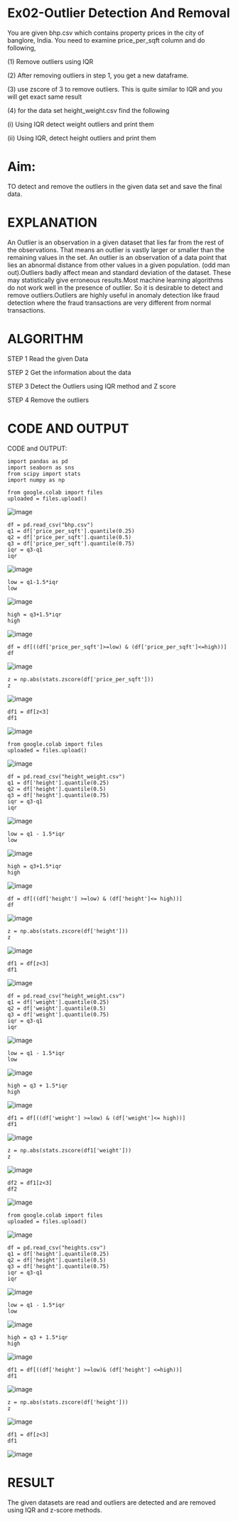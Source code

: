 # Ex02-Outlier Detection And Removal

You are given bhp.csv which contains property prices in the city of banglore, India. You need to examine price_per_sqft column and do following,

(1) Remove outliers using IQR

(2) After removing outliers in step 1, you get a new dataframe.

(3) use zscore of 3 to remove outliers. This is quite similar to IQR and you will get exact same result

(4) for the data set height_weight.csv find the following

(i) Using IQR detect weight outliers and print them

(ii) Using IQR, detect height outliers and print them

# Aim:
TO detect and remove the outliers in the given data set and save the final data.

# EXPLANATION
An Outlier is an observation in a given dataset that lies far from the rest of the observations. That means an outlier is vastly larger or smaller than the remaining values in the set. An outlier is an observation of a data point that lies an abnormal distance from other values in a given population. (odd man out).Outliers badly affect mean and standard deviation of the dataset. These may statistically give erroneous results.Most machine learning algorithms do not work well in the presence of outlier. So it is desirable to detect and remove outliers.Outliers are highly useful in anomaly detection like fraud detection where the fraud transactions are very different from normal transactions.

# ALGORITHM

STEP 1
Read the given Data

STEP 2
Get the information about the data

STEP 3
Detect the Outliers using IQR method and Z score

STEP 4
Remove the outliers

# CODE AND OUTPUT

CODE and OUTPUT:
```
import pandas as pd
import seaborn as sns
from scipy import stats
import numpy as np
```
```
from google.colab import files
uploaded = files.upload()
```
![image](https://github.com/Vaish-1011/ODD2023---Datascience---Ex-02/assets/135130074/4906cc2b-678d-4185-ab0a-d089e16e75b9)
```
df = pd.read_csv("bhp.csv")
q1 = df['price_per_sqft'].quantile(0.25)
q2 = df['price_per_sqft'].quantile(0.5)
q3 = df['price_per_sqft'].quantile(0.75)
iqr = q3-q1
iqr
```
![image](https://github.com/Vaish-1011/ODD2023---Datascience---Ex-02/assets/135130074/f30f6568-991d-4048-b244-3fbcdcb937ab)
```
low = q1-1.5*iqr
low
```
![image](https://github.com/Vaish-1011/ODD2023---Datascience---Ex-02/assets/135130074/254e7703-ae3a-46e6-960a-9b37a21b3535)
```
high = q3+1.5*iqr
high
```
![image](https://github.com/Vaish-1011/ODD2023---Datascience---Ex-02/assets/135130074/4ac387cd-b9e6-4785-8464-66869f6f6ef7)
```
df = df[((df['price_per_sqft']>=low) & (df['price_per_sqft']<=high))]
df
```
![image](https://github.com/Vaish-1011/ODD2023---Datascience---Ex-02/assets/135130074/4152d83f-5aef-4c1a-8092-e76536ebd0ce)
```
z = np.abs(stats.zscore(df['price_per_sqft']))
z
```
![image](https://github.com/Vaish-1011/ODD2023---Datascience---Ex-02/assets/135130074/a0da48ac-99fe-4e6c-9b8b-b39c5d8121a8)
```
df1 = df[z<3]
df1
```
![image](https://github.com/Vaish-1011/ODD2023---Datascience---Ex-02/assets/135130074/3fef3a7c-8551-43c0-80d7-5a2188e00a5c)


```
from google.colab import files
uploaded = files.upload()
```
![image](https://github.com/Vaish-1011/ODD2023---Datascience---Ex-02/assets/135130074/883c893f-2e8b-4b3f-b4dc-77307ed980a8)
```
df = pd.read_csv("height_weight.csv")
q1 = df['height'].quantile(0.25)
q2 = df['height'].quantile(0.5)
q3 = df['height'].quantile(0.75)
iqr = q3-q1
iqr
```
![image](https://github.com/Vaish-1011/ODD2023---Datascience---Ex-02/assets/135130074/0eeee5cc-a508-4252-92df-59880e59de13)
```
low = q1 - 1.5*iqr
low
```
![image](https://github.com/Vaish-1011/ODD2023---Datascience---Ex-02/assets/135130074/8b1eeea4-5908-4568-86be-c2127de0797f)
```
high = q3+1.5*iqr
high
```
![image](https://github.com/Vaish-1011/ODD2023---Datascience---Ex-02/assets/135130074/26ab4343-bd7e-4331-b1dd-af96823456a3)
```
df = df[((df['height'] >=low) & (df['height']<= high))]
df
```
![image](https://github.com/Vaish-1011/ODD2023---Datascience---Ex-02/assets/135130074/bcb2a88f-eba1-4b59-8d19-2e88130b13e1)
```
z = np.abs(stats.zscore(df['height']))
z
```
![image](https://github.com/Vaish-1011/ODD2023---Datascience---Ex-02/assets/135130074/d7160f8d-1321-46dc-9051-961dd9cb40eb)
```
df1 = df[z<3]
df1
```
![image](https://github.com/Vaish-1011/ODD2023---Datascience---Ex-02/assets/135130074/afb8af88-3aa2-4d96-889d-26b9eba19149)
```
df = pd.read_csv("height_weight.csv")
q1 = df['weight'].quantile(0.25)
q2 = df['weight'].quantile(0.5)
q3 = df['weight'].quantile(0.75)
iqr = q3-q1
iqr
```
![image](https://github.com/Vaish-1011/ODD2023---Datascience---Ex-02/assets/135130074/222beeb7-a893-4793-b96e-7e42294934d7)
```
low = q1 - 1.5*iqr
low
```
![image](https://github.com/Vaish-1011/ODD2023---Datascience---Ex-02/assets/135130074/8b66b76e-f387-4e40-b594-ac6ca0a4284a)
```
high = q3 + 1.5*iqr
high
```
![image](https://github.com/Vaish-1011/ODD2023---Datascience---Ex-02/assets/135130074/bbe28186-2247-4005-a89f-064c994354ad)
```
df1 = df[((df['weight'] >=low) & (df['weight']<= high))]
df1
```
![image](https://github.com/Vaish-1011/ODD2023---Datascience---Ex-02/assets/135130074/7653872e-b6da-4b22-a613-24a5b54f464c)
```
z = np.abs(stats.zscore(df1['weight']))
z
```
![image](https://github.com/Vaish-1011/ODD2023---Datascience---Ex-02/assets/135130074/de553057-bd66-4348-8cfe-0f4a305ca42b)
```
df2 = df1[z<3]
df2
```
![image](https://github.com/Vaish-1011/ODD2023---Datascience---Ex-02/assets/135130074/ea3cd452-e6f1-424d-ae10-5e0304850dd5)

```
from google.colab import files
uploaded = files.upload()
```
![image](https://github.com/Vaish-1011/ODD2023---Datascience---Ex-02/assets/135130074/2f364b31-ca6a-410a-940f-e152c6237c11)
```
df = pd.read_csv("heights.csv")
q1 = df['height'].quantile(0.25)
q2 = df['height'].quantile(0.5)
q3 = df['height'].quantile(0.75)
iqr = q3-q1
iqr
```
![image](https://github.com/Vaish-1011/ODD2023---Datascience---Ex-02/assets/135130074/31e84543-2e24-4ac6-babf-3b897de05fef)
```
low = q1 - 1.5*iqr
low
```
![image](https://github.com/Vaish-1011/ODD2023---Datascience---Ex-02/assets/135130074/efadafd3-56fd-4d33-93f1-f2faa1fbf207)
```
high = q3 + 1.5*iqr
high
```
![image](https://github.com/Vaish-1011/ODD2023---Datascience---Ex-02/assets/135130074/42671517-822a-4e56-a9c2-ff36efcdf1a3)
```
df1 = df[((df['height'] >=low)& (df['height'] <=high))]
df1
```
![image](https://github.com/Vaish-1011/ODD2023---Datascience---Ex-02/assets/135130074/4533fa2e-bb09-4ced-8042-c89f05f01914)
```
z = np.abs(stats.zscore(df['height']))
z
```
![image](https://github.com/Vaish-1011/ODD2023---Datascience---Ex-02/assets/135130074/29d6abf2-8194-4cba-820d-016360331e79)
```
df1 = df[z<3]
df1
```
![image](https://github.com/Vaish-1011/ODD2023---Datascience---Ex-02/assets/135130074/ef493174-a3ca-44fc-89ad-1889d4670f47)

# RESULT
The given datasets are read and outliers are detected and are removed using IQR and z-score methods.

















